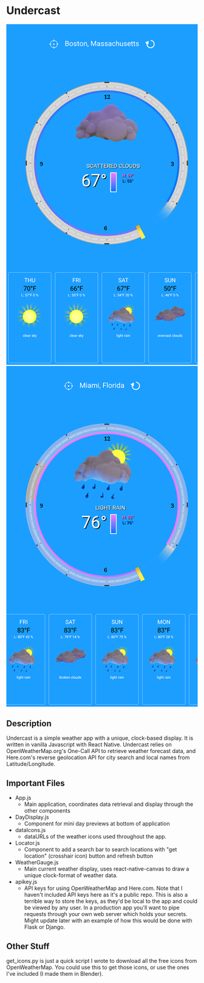 # Undercast
![Undercast Screenshot 1](https://github.com/robr101/Undercast/blob/master/screenshots/undercast-screenshot-1.png "Undercast Screenshot 1")
![Undercast Screenshot 2](https://github.com/robr101/Undercast/blob/master/screenshots/undercast-screenshot-2.png "Undercast Screenshot 2")

## Description

Undercast is a simple weather app with a unique, clock-based display.  It is written in vanilla Javascript with React Native.
Undercast relies on OpenWeatherMap.org's One-Call API to retrieve weather forecast data, and Here.com's reverse geolocation API for city search and local names from Latitude/Longitude.

## Important Files

- App.js
    - Main application, coordinates data retrieval and display through the other components
- DayDisplay.js
    - Component for mini day previews at bottom of application
- dataIcons.js
    - dataURLs of the weather icons used throughout the app.
- Locator.js
    - Component to add a search bar to search locations with "get location" (crosshair icon) button and refresh button
- WeatherGauge.js
    - Main current weather display, uses react-native-canvas to draw a unique clock-format of weather data.
- apikey.js
    - API keys for using OpenWeatherMap and Here.com.  Note that I haven't included API keys here as it's a public repo.  This is also a terrible way to store the keys, as they'd be
      local to the app and could be viewed by any user.  In a production app you'll want to pipe requests through your own web server which holds your secrets.  Might update later with an example of how this would be done with Flask or Django.

## Other Stuff

get_icons.py is just a quick script I wrote to download all the free icons from OpenWeatherMap.  You could use this to get those icons, or use the ones I've included (I made them in Blender).
